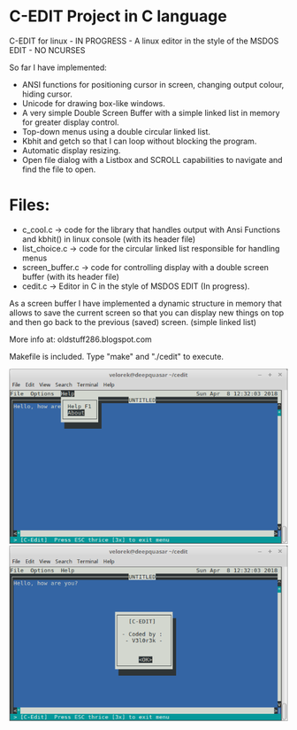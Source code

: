 C-EDIT Project in C language
============================
C-EDIT for linux - IN PROGRESS - A linux editor in the style of the MSDOS EDIT - NO NCURSES 

So far I have implemented:

* ANSI functions for positioning cursor in screen, changing output colour, hiding cursor.
* Unicode for drawing box-like windows.
* A very simple Double Screen Buffer with a simple linked list in memory for greater display control. 
* Top-down menus using a double circular linked list.
* Kbhit and getch so that I can loop without blocking the program.
* Automatic display resizing.
* Open file dialog with a Listbox and SCROLL capabilities to navigate and find the file to open.

Files:
=====
* c_cool.c -> code for the library that handles output with Ansi Functions and kbhit() in linux console (with its header file)
* list_choice.c -> code for the circular linked list responsible for handling menus 
* screen_buffer.c -> code for controlling display with a double screen buffer (with its header file)
* cedit.c -> Editor in C in the style of MSDOS EDIT (In progress).

As a screen buffer I have implemented a dynamic structure in memory that allows to save the current screen so that you can display new things on top and then go back to the previous (saved) screen. (simple linked list)

More info at: oldstuff286.blogspot.com

Makefile is included. Type "make" and "./cedit" to execute.

![Alt text](screencaps/cedit1.png?raw=true "Demo")
![Alt text](screencaps/cedit2.png?raw=true "Demo")

